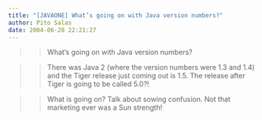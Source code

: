 ```yaml
---
title: "[JAVAONE] What’s going on with Java version numbers?"
author: Pito Salas
date: 2004-06-28 22:21:27
---
```


>>

>> What’s going on with Java version numbers?

>>

>> There was Java 2 (where the version numbers were 1.3 and 1.4) and the Tiger
release just coming out is 1.5. The release after Tiger is going to be called
5.0?!

>>

>> What is going on? Talk about sowing confusion. Not that marketing ever was
a Sun strength!


